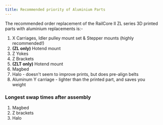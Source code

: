 ```yaml
---
title: Recommended priority of Aluminium Parts
---  
```


The recommended order replacement of the RailCore II ZL series 3D printed parts with aluminium replacements is:-
    
1. X Carriages, Idler pulley mount set & Stepper mounts (highly recommended!)
1. **(ZL only)** Hotend mount 
1. Z Yokes
1. Z Brackets
1. **(ZLT only)** Hotend mount
1. Magbed
1. Halo - doesn't seem to improve prints, but does pre-align belts
1. Aluminum Y carriage - lighter than the printed part, and saves you weight

### Longest swap times after assembly

1. Magbed
1. Z brackets
1. Halo
